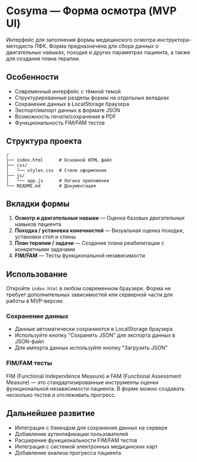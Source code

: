 # Cosyma — Форма осмотра (MVP UI)

Интерфейс для заполнения формы медицинского осмотра инструктора-методиста ЛФК. Форма предназначена для сбора данных о двигательных навыках, походке и других параметрах пациента, а также для создания плана терапии.

## Особенности

- Современный интерфейс с тёмной темой
- Структурированные разделы формы на отдельных вкладках
- Сохранение данных в LocalStorage браузера
- Экспорт/импорт данных в формате JSON
- Возможность печати/сохранения в PDF
- Функциональность FIM/FAM тестов

## Структура проекта

```
/
├── index.html      # Основной HTML файл
├── css/
│   └── styles.css  # Стили оформления
├── js/
│   └── app.js      # Логика приложения
└── README.md       # Документация
```

## Вкладки формы

1. **Осмотр и двигательные навыки** — Оценка базовых двигательных навыков пациента
2. **Походка / установка конечностей** — Визуальная оценка походки, установки стоп и спины
3. **План терапии / задачи** — Создание плана реабилитации с конкретными задачами
4. **FIM/FAM** — Тесты функциональной независимости

## Использование

Откройте `index.html` в любом современном браузере. Форма не требует дополнительных зависимостей или серверной части для работы в MVP-версии.

### Сохранение данных

- Данные автоматически сохраняются в LocalStorage браузера
- Используйте кнопку "Сохранить JSON" для экспорта данных в JSON-файл
- Для импорта данных используйте кнопку "Загрузить JSON"

### FIM/FAM тесты

FIM (Functional Independence Measure) и FAM (Functional Assessment Measure) — это стандартизированные инструменты оценки функциональной независимости пациента. В форме можно создавать несколько тестов и отслеживать прогресс.

## Дальнейшее развитие

- Интеграция с бэкендом для сохранения данных на сервере
- Добавление аутентификации пользователей
- Расширение функциональности FIM/FAM тестов
- Интеграция с системой электронных медицинских карт
- Добавление анализа прогресса пациента
